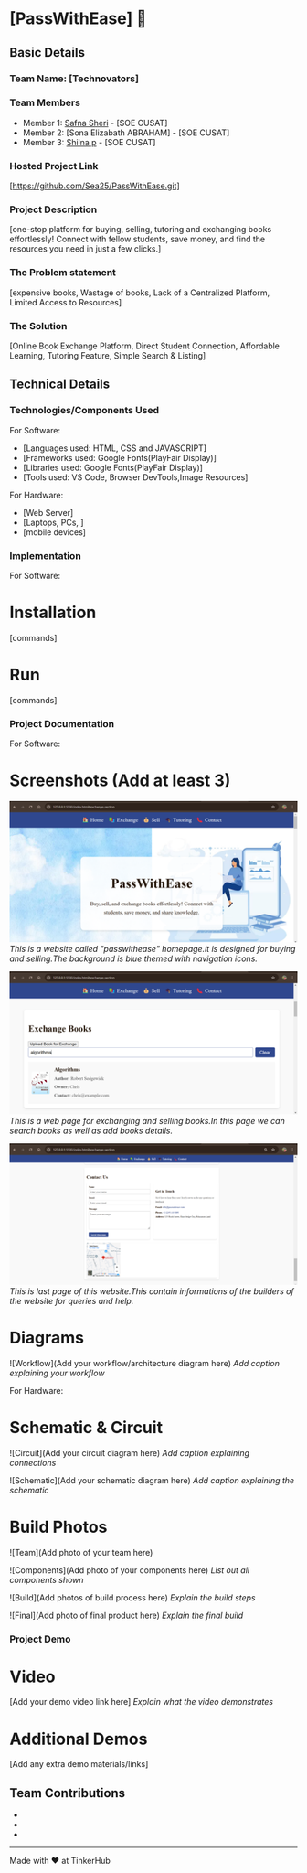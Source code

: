# [PassWithEase] 🎯


## Basic Details
### Team Name: [Technovators]


### Team Members
- Member 1: [Safna Sheri] - [SOE CUSAT]
- Member 2: [Sona Elizabath ABRAHAM] - [SOE CUSAT]
- Member 3: [Shilna p] - [SOE CUSAT]

### Hosted Project Link
[https://github.com/Sea25/PassWithEase.git]

### Project Description
[one-stop platform for buying, selling, tutoring and exchanging books effortlessly! Connect with fellow students, save money, and find the resources you need in just a few clicks.]

### The Problem statement
[expensive books, Wastage of books, Lack of a Centralized Platform, Limited Access to Resources]

### The Solution
[Online Book Exchange Platform, Direct Student Connection, Affordable Learning, Tutoring Feature, Simple Search & Listing]

## Technical Details
### Technologies/Components Used
For Software:
- [Languages used: HTML, CSS and JAVASCRIPT]
- [Frameworks used: Google Fonts(PlayFair Display)]
- [Libraries used: Google Fonts(PlayFair Display)]
- [Tools used: VS Code, Browser DevTools,Image Resources]

For Hardware:
- [Web Server]
- [Laptops, PCs, ]
- [mobile devices]

### Implementation
For Software:
# Installation
[commands]

# Run
[commands]

### Project Documentation
For Software:

# Screenshots (Add at least 3)
![Screenshot1](https://github.com/Sea25/PassWithEase/blob/main/Download1.png?raw=true)
*This is a website called "passwithease" homepage.it is designed for buying and selling.The background is blue themed with navigation icons.*

![Screenshot2](https://github.com/Sea25/PassWithEase/blob/main/Download2.png?raw=true)
*This is a web page for exchanging and selling books.In this page we can search books as well as add books details.*

![Screenshot3](https://github.com/Sea25/PassWithEase/blob/main/Download3.png?raw=true)
*This is last page of this website.This contain informations of the builders of the website for queries and help.*

# Diagrams
![Workflow](Add your workflow/architecture diagram here)
*Add caption explaining your workflow*

For Hardware:

# Schematic & Circuit
![Circuit](Add your circuit diagram here)
*Add caption explaining connections*

![Schematic](Add your schematic diagram here)
*Add caption explaining the schematic*

# Build Photos
![Team](Add photo of your team here)


![Components](Add photo of your components here)
*List out all components shown*

![Build](Add photos of build process here)
*Explain the build steps*

![Final](Add photo of final product here)
*Explain the final build*

### Project Demo
# Video
[Add your demo video link here]
*Explain what the video demonstrates*

# Additional Demos
[Add any extra demo materials/links]

## Team Contributions
- [Sona Elizabeth Abraham]: [HTML]
- [Shilna P]: [JavaScript]
- [Safna Sheri]: [CSS]
---
Made with ❤️ at TinkerHub